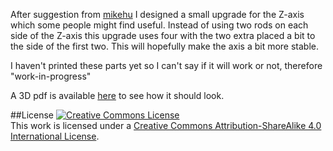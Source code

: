 After suggestion from [mikehu](http://www.thingiverse.com/mikehu/) I designed a small upgrade for the Z-axis which some people might find useful. Instead of using two rods on each side of the Z-axis this upgrade uses four with the two extra placed a bit to the side of the first two. This will hopefully make the axis a bit more stable.  

I haven't printed these parts yet so I can't say if it will work or not, therefore "work-in-progress"  

A 3D pdf is available [here](https://github.com/hampussandberg/RodBot-Quad-Z-Axis/raw/master/Quad%20Z-Axis.PDF) to see how it should look.

##License
<a rel="license" href="http://creativecommons.org/licenses/by-sa/4.0/"><img alt="Creative Commons License" style="border-width:0" src="http://i.creativecommons.org/l/by-sa/4.0/88x31.png" /></a><br />This work is licensed under a <a rel="license" href="http://creativecommons.org/licenses/by-sa/4.0/">Creative Commons Attribution-ShareAlike 4.0 International License</a>.